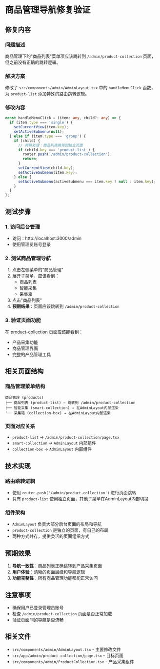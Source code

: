 # 商品管理导航修复验证

## 修复内容

### 问题描述
商品管理下的"商品列表"菜单项应该跳转到 `/admin/product-collection` 页面，但之前没有正确的跳转逻辑。

### 解决方案
修改了 `src/components/admin/AdminLayout.tsx` 中的 `handleMenuClick` 函数，为 `product-list` 添加特殊的路由跳转逻辑。

### 修改内容
```typescript
const handleMenuClick = (item: any, child?: any) => {
  if (item.type === 'single') {
    setCurrentView(item.key);
    setActiveSubmenu(null);
  } else if (item.type === 'group') {
    if (child) {
      // 特殊处理：商品列表跳转到独立页面
      if (child.key === 'product-list') {
        router.push('/admin/product-collection');
        return;
      }
      setCurrentView(child.key);
      setActiveSubmenu(item.key);
    } else {
      setActiveSubmenu(activeSubmenu === item.key ? null : item.key);
    }
  }
};
```

## 测试步骤

### 1. 访问后台管理
- 访问：http://localhost:3000/admin
- 使用管理员账号登录

### 2. 测试商品管理导航
1. 点击左侧菜单的"商品管理"
2. 展开子菜单，应该看到：
   - 商品列表
   - 智能采集
   - 采集箱
3. 点击"商品列表"
4. **预期结果**：页面应该跳转到 `/admin/product-collection`

### 3. 验证页面功能
在 product-collection 页面应该能看到：
- 产品采集功能
- 商品管理界面
- 完整的产品管理工具

## 相关页面结构

### 商品管理菜单结构
```
商品管理 (products)
├── 商品列表 (product-list) → 跳转到 /admin/product-collection
├── 智能采集 (smart-collection) → 在AdminLayout内部渲染
└── 采集箱 (collection-box) → 在AdminLayout内部渲染
```

### 页面对应关系
- `product-list` → `/admin/product-collection/page.tsx`
- `smart-collection` → `AdminLayout` 内部组件
- `collection-box` → `AdminLayout` 内部组件

## 技术实现

### 路由跳转逻辑
- 使用 `router.push('/admin/product-collection')` 进行页面跳转
- 只有 `product-list` 使用独立页面，其他子菜单在AdminLayout内部切换

### 组件架构
- `AdminLayout` 负责大部分后台页面的布局和导航
- `product-collection` 是独立的页面，有自己的布局
- 两种方式并存，提供灵活的页面组织方式

## 预期效果

1. **导航一致性**：商品列表正确跳转到产品采集页面
2. **用户体验**：清晰的页面层级和导航逻辑
3. **功能完整性**：所有商品管理功能都能正常访问

## 注意事项

- 确保用户已登录管理员账号
- 检查 `/admin/product-collection` 页面是否正常加载
- 验证页面间的导航是否流畅

## 相关文件

- `src/components/admin/AdminLayout.tsx` - 主要修改文件
- `src/app/admin/product-collection/page.tsx` - 目标页面
- `src/components/admin/ProductCollection.tsx` - 产品采集组件
